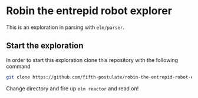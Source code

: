 # Robin the entrepid robot explorer
This is an exploration in parsing with `elm/parser`.

## Start the exploration
In order to start this exploration clone this repository with the following command

```sh
git clone https://github.com/fifth-postulate/robin-the-entrepid-robot-explorer.git
```

Change directory and fire up `elm reactor` and read on!

